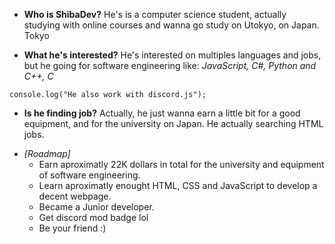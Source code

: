 - **Who is ShibaDev?** He's is a computer science student, actually studying with online courses and wanna go study on Utokyo, on Japan. Tokyo

- **What he's interested?** He's interested on multiples languages and jobs, but he going for software engineering like: *JavaScript, C#, Python and C++, C*

`console.log("He also work with discord.js");`

- **Is he finding job?** Actually, he just wanna earn a little bit for a good equipment, and for the university on Japan. He actually searching HTML jobs.

<!---
ShiibaDev/ShiibaDev is a ✨ special ✨ repository because its `README.md` (this file) appears on your GitHub profile.
You can click the Preview link to take a look at your changes.
--->

<!---This need to be investigated, check for virtual jobs of front-end developing, need money lol.--->

- *[Roadmap]*
   - Earn aproximatly 22K dollars in total for the university and equipment of software engineering.
   - Learn aproximatly enought HTML, CSS and JavaScript to develop a decent webpage.
   - Became a Junior developer.
   - Get discord mod badge lol
   - Be your friend :)
